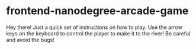 frontend-nanodegree-arcade-game
===============================

Hey there! Just a quick set of instructions on how to play. Use the arrow keys on the keyboard to control the player to make it to the river! Be careful and avoid the bugs!